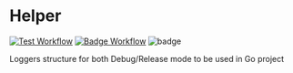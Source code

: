 # Helper

[![Test Workflow](https://github.com/kaankoken/helper/actions/workflows/test_workflow.yaml/badge.svg?branch=master)](https://github.com/kaankoken/helper/actions/workflows/test_workflow.yaml) [![Badge Workflow](https://github.com/kaankoken/helper/actions/workflows/badge_workflow.yaml/badge.svg?branch=master)](https://github.com/kaankoken/helper/actions/workflows/badge_workflow.yaml) ![badge](https://img.shields.io/endpoint?url=https://gist.githubusercontent.com/kaankoken/b3f07e6162738ab5d2956eecb64afd78/raw/helper-coverage.json) 

Loggers structure for both Debug/Release mode to be used in Go project
